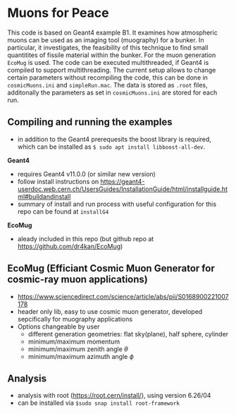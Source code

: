 # Muons for Peace

This code is based on Geant4 example B1. It examines how atmospheric muons can be used as an imaging tool (muography) for a bunker. In particular, it investigates, the feasibility of this technique to find small quantitites of fissile material within the bunker. For the muon generation `EcoMug` is used. The code can be executed multithreaded, if Geant4 is compiled to support multithreading.
The current setup allows to change certain parameters without recompiling the code, this can be done in `cosmicMuons.ini` and `simpleRun.mac`. The data is stored as `.root` files, additonally the parameters as set in `cosmicMuons.ini` are stored for each run.


## Compiling and running the examples
- in addition to the Geant4 prerequesits the boost library is required, which can be installed as  `$ sudo apt install libboost-all-dev`.

**Geant4**
  - requires Geant4 v11.0.0 (or similar new version)
  - follow install instructions on https://geant4-userdoc.web.cern.ch/UsersGuides/InstallationGuide/html/installguide.html#buildandinstall
  - summary of install and run process with useful configuration for this repo can be found at `installG4`

**EcoMug**
  - aleady included in this repo (but github repo at https://github.com/dr4kan/EcoMug)

## EcoMug (Efficiant Cosmic Muon Generator for cosmic-ray muon applications)
- https://www.sciencedirect.com/science/article/abs/pii/S0168900221007178
- header only lib, easy to use cosmic muon generator, developed sepcifically for muography applications
- Options changeable by user
  - different generation geometries: flat sky(plane), half sphere, cylinder
  - minimum/maximum momentum
  - minimum/maximum zenith angle $\theta$
  - minimum/maximum azimuth angle $\phi$
      
## Analysis
  - analysis with root (https://root.cern/install/), using version 6.26/04
  - can be installed via `$sudo snap install root-framework`


    
  
